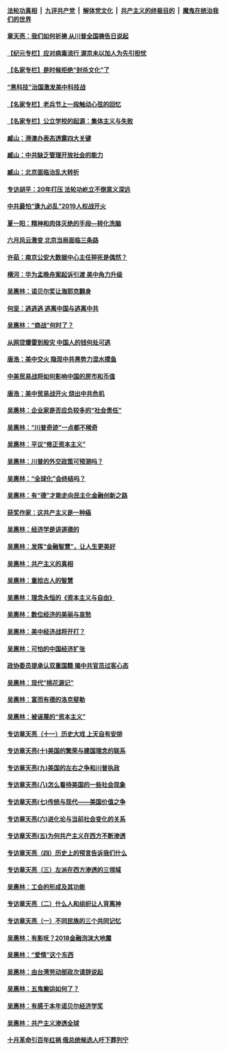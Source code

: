 ####  [法轮功真相](../../../../basic/blob/master/README.md?t=07022302) &nbsp;|&nbsp; [九评共产党](../../../../9ping.md/blob/master/README.md?t=07022302) &nbsp;|&nbsp; [解体党文化](../../../../jtdwh.md/blob/master/README.md?t=07022302)  &nbsp;|&nbsp; [共产主义的终极目的](../../../../gczydzjmd.md/blob/master/README.md?t=07022302) &nbsp;|&nbsp; [魔鬼在统治我们的世界](../../../../mgztzwmdsj.md/blob/master/README.md?t=07022302) 

#### [章天亮：我们如何祈祷 从川普全国祷告日说起](../pages/nsc423/n11944627.md?t=07022302) 

#### [【纪元专栏】应对病毒流行 渥京未以加人为先引担忧](../pages/nsc423/n11875714.md?t=07022302) 

#### [【名家专栏】是时候拒绝“封杀文化”了](../pages/nsc423/n11814093.md?t=07022302) 

#### [“黑科技”治国激发美中科技战](../pages/nsc423/n11638056.md?t=07022302) 

#### [【名家专栏】老兵节上一段触动心弦的回忆](../pages/nsc423/n11646016.md?t=07022302) 

#### [【名家专栏】公立学校的起源：集体主义与失败](../pages/nsc423/n11601833.md?t=07022302) 

#### [臧山：港澳办表态透露四大关键](../pages/nsc423/n11421628.md?t=07022302) 

#### [臧山：中共缺乏管理开放社会的能力](../pages/nsc423/n11407457.md?t=07022302) 

#### [臧山：北京面临治乱大转折](../pages/nsc423/n11406895.md?t=07022302) 

#### [专访胡平：20年打压 法轮功屹立不倒意义深远](../pages/nsc423/n11398800.md?t=07022302) 

#### [中共最怕“逢九必乱”2019人权战开火](../pages/nsc423/n11385248.md?t=07022302) 

#### [夏一阳：精神和肉体灭绝的手段—转化洗脑](../pages/nsc423/n11368250.md?t=07022302) 

#### [六月风云激变 北京当局面临三条路](../pages/nsc423/n11313668.md?t=07022302) 

#### [许茹：南京公安大数据中心主任猝死是偶然？](../pages/nsc423/n11064744.md?t=07022302) 

#### [横河：华为孟晚舟案起诉引渡 美中角力升级](../pages/nsc423/n11027230.md?t=07022302) 

#### [吴惠林：诺贝尔奖让海耶克翻身](../pages/nsc423/n10890049.md?t=07022302) 

#### [何坚：逃逃逃 逃离中国与逃离中共](../pages/nsc423/n10592891.md?t=07022302) 

#### [吴惠林：“商战”何时了？](../pages/nsc423/n10573558.md?t=07022302) 

#### [从网贷爆雷到股灾 中国人的钱何处可逃](../pages/nsc423/n10572800.md?t=07022302) 

#### [唐浩：美中交火 隐现中共黑势力混水摸鱼](../pages/nsc423/n10544040.md?t=07022302) 

#### [中美贸易战将如何影响中国的房市和币值](../pages/nsc423/n10543697.md?t=07022302) 

#### [唐浩：美中贸易战开火 烧出中共危机](../pages/nsc423/n10540126.md?t=07022302) 

#### [吴惠林：企业家是否应负较多的“社会责任”](../pages/nsc423/n10535022.md?t=07022302) 

#### [吴惠林：“川普奇迹”一点都不稀奇](../pages/nsc423/n10512808.md?t=07022302) 

#### [吴惠林：平议“修正资本主义”](../pages/nsc423/n10495724.md?t=07022302) 

#### [吴惠林：川普的外交政策可预测吗？](../pages/nsc423/n10462387.md?t=07022302) 

#### [吴惠林：“全球化”会终结吗？](../pages/nsc423/n10452838.md?t=07022302) 

#### [吴惠林：有“德”才能走向民主化金融创新之路](../pages/nsc423/n10432292.md?t=07022302) 

#### [获奖作家：这共产主义是一种癌](../pages/nsc423/n10431541.md?t=07022302) 

#### [吴惠林：经济学是讲道德的](../pages/nsc423/n10398014.md?t=07022302) 

#### [吴惠林：发挥“金融智慧”，让人生更美好](../pages/nsc423/n10375019.md?t=07022302) 

#### [吴惠林：共产主义的真相](../pages/nsc423/n10351394.md?t=07022302) 

#### [吴惠林：重拾古人的智慧](../pages/nsc423/n10337691.md?t=07022302) 

#### [吴惠林：理念永恒的《资本主义与自由》](../pages/nsc423/n10316274.md?t=07022302) 

#### [吴惠林：数位经济的美丽与哀愁](../pages/nsc423/n10292946.md?t=07022302) 

#### [吴惠林：美中经济战将开打？](../pages/nsc423/n10258825.md?t=07022302) 

#### [吴惠林：可怕的中国经济扩张](../pages/nsc423/n10219147.md?t=07022302) 

#### [政协委员提承认双重国籍 揭中共官员过客心态](../pages/nsc423/n10208809.md?t=07022302) 

#### [吴惠林：现代“桃花源记”](../pages/nsc423/n10185234.md?t=07022302) 

#### [吴惠林：富而有德的洛克斐勒](../pages/nsc423/n10142264.md?t=07022302) 

#### [吴惠林：被诬蔑的“资本主义”](../pages/nsc423/n10124816.md?t=07022302) 

#### [专访章天亮（十一）历史大戏 上天自有安排](../pages/nsc423/n10094905.md?t=07022302) 

#### [专访章天亮(十)美国的繁荣与建国理念的联系](../pages/nsc423/n10094899.md?t=07022302) 

#### [专访章天亮(九)美国的左右之争和川普执政](../pages/nsc423/n10094889.md?t=07022302) 

#### [专访章天亮(八)怎么看待美国的一些社会现象](../pages/nsc423/n10094857.md?t=07022302) 

#### [专访章天亮(七)传统与现代——美国价值之争](../pages/nsc423/n10093140.md?t=07022302) 

#### [专访章天亮(六)进化论与当前社会变化的关系](../pages/nsc423/n10092036.md?t=07022302) 

#### [专访章天亮(五)为何共产主义在西方不断渗透](../pages/nsc423/n10083620.md?t=07022302) 

#### [专访章天亮（四）历史上的预言告诉我们什么](../pages/nsc423/n10083606.md?t=07022302) 

#### [专访章天亮（三）左派在西方渗透的三领域](../pages/nsc423/n10081115.md?t=07022302) 

#### [吴惠林：工会的形成及其功能](../pages/nsc423/n10080633.md?t=07022302) 

#### [专访章天亮（二）什么人和组织让人背离神](../pages/nsc423/n10076637.md?t=07022302) 

#### [专访章天亮（一）不同民族的三个共同记忆](../pages/nsc423/n10074188.md?t=07022302) 

#### [吴惠林：有影呒？2018金融泡沫大地震](../pages/nsc423/n10040534.md?t=07022302) 

#### [吴惠林：“爱情”这个东西](../pages/nsc423/n10019423.md?t=07022302) 

#### [吴惠林：由台湾劳动部政次请辞说起](../pages/nsc423/n9979679.md?t=07022302) 

#### [吴惠林：五鬼搬运如何了？](../pages/nsc423/n9925338.md?t=07022302) 

#### [吴惠林：有感于本年诺贝尔经济学奖](../pages/nsc423/n9871883.md?t=07022302) 

#### [吴惠林：共产主义渗透全球](../pages/nsc423/n9812748.md?t=07022302) 

#### [十月革命引百年红祸 俄总统候选人吁下葬列宁](../pages/nsc423/n9810182.md?t=07022302) 

